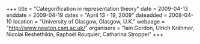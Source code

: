 +++
title = "Categorification in representation theory"
date = 2009-04-13
enddate = 2009-04-19
dates = "April 13 - 19, 2009"
dateadded = 2008-04-10
location = "University of Glasgow, Glasgow, U.K."
webpage = "http://www.newton.cam.ac.uk/"
organisers = "Iain Gordon, Ulrich Krähmer, Nicolai Reshethikin, Raphaël Rouquier, Catharina Stroppel"
+++
